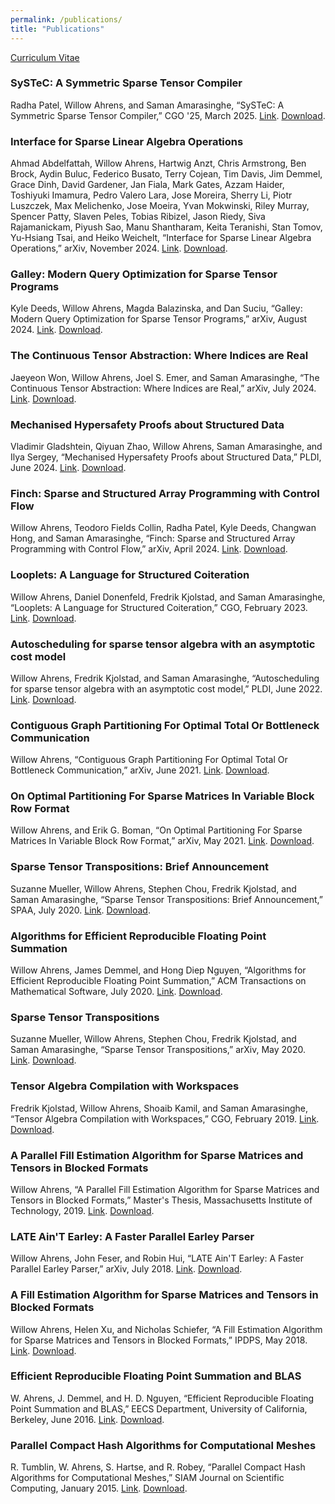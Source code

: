 ```yaml
---
permalink: /publications/
title: "Publications"
---
```


[Curriculum Vitae](/assets/documents/willow_ahrens_cv.pdf)

### SySTeC: A Symmetric Sparse Tensor Compiler
Radha Patel, Willow Ahrens, and Saman Amarasinghe, “SySTeC: A Symmetric Sparse Tensor Compiler,” CGO '25, March 2025.
[Link](https://doi.org/10.1145/3696443.3708919). [Download](/assets/documents/patel_systec_2025.pdf).

### Interface for Sparse Linear Algebra Operations
Ahmad Abdelfattah, Willow Ahrens, Hartwig Anzt, Chris Armstrong, Ben Brock, Aydin Buluc, Federico Busato, Terry Cojean, Tim Davis, Jim Demmel, Grace Dinh, David Gardener, Jan Fiala, Mark Gates, Azzam Haider, Toshiyuki Imamura, Pedro Valero Lara, Jose Moreira, Sherry Li, Piotr Luszczek, Max Melichenko, Jose Moeira, Yvan Mokwinski, Riley Murray, Spencer Patty, Slaven Peles, Tobias Ribizel, Jason Riedy, Siva Rajamanickam, Piyush Sao, Manu Shantharam, Keita Teranishi, Stan Tomov, Yu-Hsiang Tsai, and Heiko Weichelt, “Interface for Sparse Linear Algebra Operations,” arXiv, November 2024.
[Link](https://doi.org/10.48550/arXiv.2411.13259). [Download](/assets/documents/abdelfattah_interface_2024.pdf).

### Galley: Modern Query Optimization for Sparse Tensor Programs
Kyle Deeds, Willow Ahrens, Magda Balazinska, and Dan Suciu, “Galley: Modern Query Optimization for Sparse Tensor Programs,” arXiv, August 2024.
[Link](https://doi.org/10.48550/arXiv.2408.14706). [Download](/assets/documents/deeds_galley_2024.pdf).

### The Continuous Tensor Abstraction: Where Indices are Real
Jaeyeon Won, Willow Ahrens, Joel S. Emer, and Saman Amarasinghe, “The Continuous Tensor Abstraction: Where Indices are Real,” arXiv, July 2024.
[Link](https://doi.org/10.48550/arXiv.2407.01742). [Download](/assets/documents/won_continuous_2024.pdf).

### Mechanised Hypersafety Proofs about Structured Data
Vladimir Gladshtein, Qiyuan Zhao, Willow Ahrens, Saman Amarasinghe, and Ilya Sergey, “Mechanised Hypersafety Proofs about Structured Data,” PLDI, June 2024.
[Link](https://doi.org/10.1145/3656403). [Download](/assets/documents/gladshtein_mechanised_2024.pdf).

### Finch: Sparse and Structured Array Programming with Control Flow
Willow Ahrens, Teodoro Fields Collin, Radha Patel, Kyle Deeds, Changwan Hong, and Saman Amarasinghe, “Finch: Sparse and Structured Array Programming with Control Flow,” arXiv, April 2024.
[Link](http://arxiv.org/abs/2404.16730). [Download](/assets/documents/ahrens_finch_2024.pdf).

### Looplets: A Language for Structured Coiteration
Willow Ahrens, Daniel Donenfeld, Fredrik Kjolstad, and Saman Amarasinghe, “Looplets: A Language for Structured Coiteration,” CGO, February 2023.
[Link](https://doi.org/10.1145/3579990.3580020). [Download](/assets/documents/ahrens_looplets_2023.pdf).

### Autoscheduling for sparse tensor algebra with an asymptotic cost model
Willow Ahrens, Fredrik Kjolstad, and Saman Amarasinghe, “Autoscheduling for sparse tensor algebra with an asymptotic cost model,” PLDI, June 2022.
[Link](https://doi.org/10.1145/3519939.3523442). [Download](/assets/documents/ahrens_autoscheduling_2022.pdf).

### Contiguous Graph Partitioning For Optimal Total Or Bottleneck Communication
Willow Ahrens, “Contiguous Graph Partitioning For Optimal Total Or Bottleneck Communication,” arXiv, June 2021.
[Link](http://arxiv.org/abs/2007.16192). [Download](/assets/documents/ahrens_contiguous_2021.pdf).

### On Optimal Partitioning For Sparse Matrices In Variable Block Row Format
Willow Ahrens, and Erik G. Boman, “On Optimal Partitioning For Sparse Matrices In Variable Block Row Format,” arXiv, May 2021.
[Link](https://doi.org/10.48550/arXiv.2005.12414). [Download](/assets/documents/ahrens_optimal_2021.pdf).

### Sparse Tensor Transpositions: Brief Announcement
Suzanne Mueller, Willow Ahrens, Stephen Chou, Fredrik Kjolstad, and Saman Amarasinghe, “Sparse Tensor Transpositions: Brief Announcement,” SPAA, July 2020.
[Link](https://doi.org/10.1145/3350755.3400245). [Download](/assets/documents/mueller_sparse_2020-1.pdf).

### Algorithms for Efficient Reproducible Floating Point Summation
Willow Ahrens, James Demmel, and Hong Diep Nguyen, “Algorithms for Efficient Reproducible Floating Point Summation,” ACM Transactions on Mathematical Software, July 2020.
[Link](https://doi.org/10.1145/3389360). [Download](/assets/documents/ahrens_algorithms_2020.pdf).

### Sparse Tensor Transpositions
Suzanne Mueller, Willow Ahrens, Stephen Chou, Fredrik Kjolstad, and Saman Amarasinghe, “Sparse Tensor Transpositions,” arXiv, May 2020.
[Link](https://arxiv.org/abs/2005.10427). [Download](/assets/documents/mueller_sparse_2020.pdf).

### Tensor Algebra Compilation with Workspaces
Fredrik Kjolstad, Willow Ahrens, Shoaib Kamil, and Saman Amarasinghe, “Tensor Algebra Compilation with Workspaces,” CGO, February 2019.
[Link](https://doi.org/10.1109/CGO.2019.8661185). [Download](/assets/documents/kjolstad_tensor_2019.pdf).

### A Parallel Fill Estimation Algorithm for Sparse Matrices and Tensors in Blocked Formats
Willow Ahrens, “A Parallel Fill Estimation Algorithm for Sparse Matrices and Tensors in Blocked Formats,” Master's Thesis, Massachusetts Institute of Technology, 2019.
[Link](https://dspace.mit.edu/handle/1721.1/121653). [Download](/assets/documents/ahrens_parallel_2019.pdf).

### LATE Ain'T Earley: A Faster Parallel Earley Parser
Willow Ahrens, John Feser, and Robin Hui, “LATE Ain'T Earley: A Faster Parallel Earley Parser,” arXiv, July 2018.
[Link](https://arxiv.org/abs/1807.05642). [Download](/assets/documents/ahrens_late_2018.pdf).

### A Fill Estimation Algorithm for Sparse Matrices and Tensors in Blocked Formats
Willow Ahrens, Helen Xu, and Nicholas Schiefer, “A Fill Estimation Algorithm for Sparse Matrices and Tensors in Blocked Formats,” IPDPS, May 2018.
[Link](https://doi.org/10.1109/IPDPS.2018.00064). [Download](/assets/documents/ahrens_fill_2018.pdf).

### Efficient Reproducible Floating Point Summation and BLAS
W. Ahrens, J. Demmel, and H. D. Nguyen, “Efficient Reproducible Floating Point Summation and BLAS,” EECS Department, University of California, Berkeley, June 2016.
[Link](https://www2.eecs.berkeley.edu/Pubs/TechRpts/2016/EECS-2016-121.html). [Download](/assets/documents/ahrens_efficient_2016.pdf).

### Parallel Compact Hash Algorithms for Computational Meshes
R. Tumblin, W. Ahrens, S. Hartse, and R. Robey, “Parallel Compact Hash Algorithms for Computational Meshes,” SIAM Journal on Scientific Computing, January 2015.
[Link](https://doi.org/10.1137/13093371X). [Download](/assets/documents/tumblin_parallel_2015.pdf).
